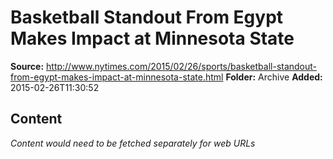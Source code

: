 # Basketball Standout From Egypt Makes Impact at Minnesota State

**Source:** http://www.nytimes.com/2015/02/26/sports/basketball-standout-from-egypt-makes-impact-at-minnesota-state.html
**Folder:** Archive
**Added:** 2015-02-26T11:30:52




## Content
*Content would need to be fetched separately for web URLs*
